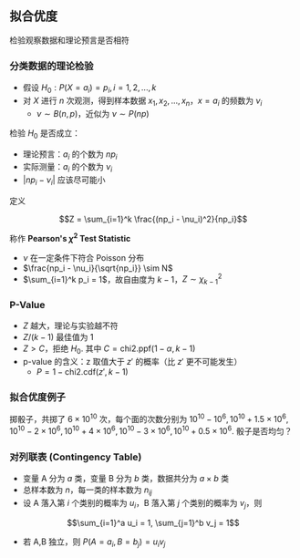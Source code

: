 ## 拟合优度

检验观察数据和理论预言是否相符

### 分类数据的理论检验

- 假设 $H_0: P(X=a_i) = p_i, i=1,2,...,k$
- 对 $X$ 进行 $n$ 次观测，得到样本数据 $x_1,x_2,...,x_n$，$x = a_i$ 的频数为 $\nu_i$
  - $\nu \sim B(n,p)$，近似为 $\nu \sim P(np)$

检验 $H_0$ 是否成立：
- 理论预言：$a_i$ 的个数为 $np_i$
- 实际测量：$a_i$ 的个数为 $\nu_i$
- $\left|np_i - \nu_i \right|$ 应该尽可能小

定义

$$Z = \sum_{i=1}^k \frac{(np_i - \nu_i)^2}{np_i}$$

称作 **Pearson's $\chi^2$ Test Statistic**

- $\nu$ 在一定条件下符合 Poisson 分布
- $\frac{np_i - \nu_i}{\sqrt{np_i}} \sim N$
- $\sum_{i=1}^k p_i = 1$，故自由度为 $k-1$，$Z \sim \chi^2_{k-1}$

### P-Value

- $Z$ 越大，理论与实验越不符
- $Z/(k-1)$ 最佳值为 1
- $Z > C$，拒绝 $H_0$. 其中 $C = \text{chi2.ppf}(1-\alpha,k-1)$
- p-value 的含义：z 取值大于 $z'$ 的概率（比 $z'$ 更不可能发生）
  - $P = 1 - \text{chi2.cdf}(z',k-1)$

### 拟合优度例子

掷骰子，共掷了 $6 \times 10^{10}$ 次，每个面的次数分别为 $10^{10}-10^6,10^{10}+1.5 \times 10^6,10^{10}-2 \times 10^6,10^{10}+4 \times 10^6,10^{10}-3 \times 10^6,10^{10}+0.5 \times 10^6$. 骰子是否均匀？





### 对列联表 (Contingency Table)

- 变量 A 分为 $a$ 类，变量 B 分为 $b$ 类，数据共分为 $a \times b$ 类
- 总样本数为 $n$，每一类的样本数为 $n_{ij}$
- 设 A 落入第 $i$ 个类别的概率为 $u_i$，B 落入第 $j$ 个类别的概率为 $v_j$，则

$$\sum_{i=1}^a u_i = 1, \sum_{j=1}^b v_j = 1$$

- 若 A,B 独立，则 $P(A=a_i,B=b_j) = u_i v_j$